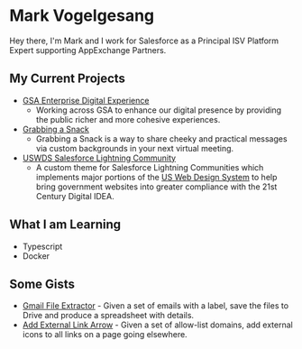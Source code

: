# Mark Vogelgesang

Hey there, I'm Mark and I work for Salesforce as a Principal ISV Platform Expert supporting AppExchange Partners.

## My Current Projects

- [GSA Enterprise Digital Experience](https://github.com/gsa/edx)
  - Working across GSA to enhance our digital presence by providing the public richer and more cohesive experiences.
- [Grabbing a Snack](https://grabbingasnack.com)
  - Grabbing a Snack is a way to share cheeky and practical messages via custom backgrounds in your next virtual meeting. 
- [USWDS Salesforce Lightning Community](https://github.com/GSA/uswds-sf-lightning-community)
  - A custom theme for Salesforce Lightning Communities which implements major portions of the [US Web Design System](https://designsystem.digital.gov/) to help bring government websites into greater compliance with the 21st Century Digital IDEA.

## What I am Learning

- Typescript
- Docker

## Some Gists

- [Gmail File Extractor](https://gist.github.com/mvogelgesang/e40e9cb90e2e1616f1461330e9557419) - Given a set of emails with a label, save the files to Drive and produce a spreadsheet with details.
- [Add External Link Arrow](https://gist.github.com/mvogelgesang/5f6ba01c6f9f56a2e007905231fc5987) - Given a set of allow-list domains, add external icons to all links on a page going elsewhere.

<!--
**mvogelgesang/mvogelgesang** is a ✨ _special_ ✨ repository because its `README.md` (this file) appears on your GitHub profile.

Here are some ideas to get you started:

- 🔭 I’m currently working on ...
- 🌱 I’m currently learning ...
- 👯 I’m looking to collaborate on ...
- 🤔 I’m looking for help with ...
- 💬 Ask me about ...
- 📫 How to reach me: ...
- 😄 Pronouns: ...
- ⚡ Fun fact: ...
-->

